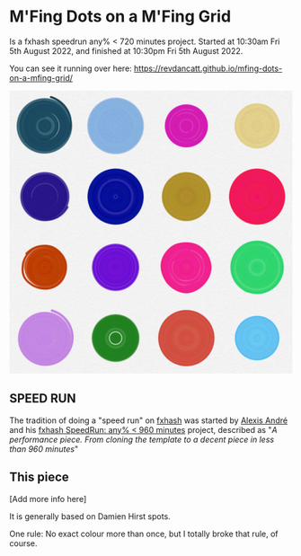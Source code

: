 # M'Fing Dots on a M'Fing Grid

Is a fxhash speedrun any% < 720 minutes project. Started at 10:30am Fri 5th August 2022, and finished at 10:30pm Fri 5th August 2022.

You can see it running over here: https://revdancatt.github.io/mfing-dots-on-a-mfing-grid/

![Sample dots](https://raw.githubusercontent.com/revdancatt/mfing-dots-on-a-mfing-grid/master/sample-outputs/MFing_Dots_on_a_MFing_Grid_oo2uAjGpRnfnLrnPDAcFTwtgNecR8Mvpgd5UfQ5AU1ahPoTVcLr.jpg "Sample Dots")

## SPEED RUN

The tradition of doing a "speed run" on [fxhash](https://www.fxhash.xyz/) was started by [Alexis André](https://twitter.com/mactuitui) and his [fxhash SpeedRun: any% < 960 minutes](https://www.fxhash.xyz/generative/11995) project, described as "_A performance piece. From cloning the template to a decent piece in less than 960 minutes_"

## This piece

[Add more info here]

It is generally based on Damien Hirst spots.

One rule: No exact colour more than once, but I totally broke that rule, of course.


